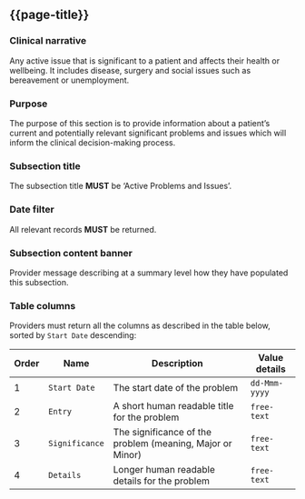 ## {{page-title}}

### Clinical narrative

Any active issue that is significant to a patient and affects their health or wellbeing. It includes disease, surgery and social issues such as bereavement or unemployment.

### Purpose

The purpose of this section is to provide information about a patient’s current and potentially relevant significant problems and issues which will inform the clinical decision-making process.

### Subsection title

The subsection title **MUST** be ‘Active Problems and Issues’.

### Date filter

All relevant records **MUST** be returned.

### Subsection content banner

Provider message describing at a summary level how they have populated this subsection.

### Table columns

Providers must return all the columns as described in the table below, sorted by `Start Date` descending:

| Order | Name | Description | Value details |
| --- | --- | --- | --- |
| 1   | `Start Date` | The start date of the problem | `dd-Mmm-yyyy` |
| 2   | `Entry` | A short human readable title for the problem | `free-text` |
| 3   | `Significance` | The significance of the problem (meaning, Major or Minor) | `free-text` |
| 4   | `Details` | Longer human readable details for the problem | `free-text` |